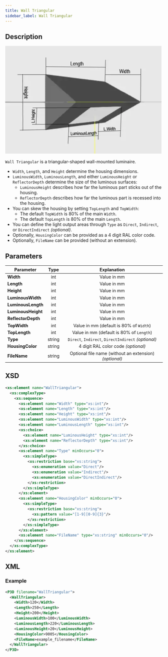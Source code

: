 ```yaml
---
title: Wall Triangular
sidebar_label: Wall Triangular
---
```


## Description

![Wall Triangular](/img/docs/geometry/parametric/wall-triangular.webp)

`Wall Triangular` is a triangular-shaped wall-mounted luminaire.

- `Width`, `Length`, and `Height` determine the housing dimensions.
- `LuminousWidth`, `LuminousLength`, and either `LuminousHeight` or `ReflectorDepth` determine the size of the luminous surfaces:
  - `LuminousHeight` describes how far the luminous part sticks out of the housing.
  - `ReflectorDepth` describes how far the luminous part is recessed into the housing.
- You can skew the housing by setting `TopLength` and `TopWidth`:
  - The default `TopWidth` is 80% of the main `Width`.
  - The default `TopLength` is 80% of the main `Length`.
- You can define the light output areas through `Type` as `Direct`, `Indirect`, or `DirectIndirect` *(optional)*.
- Optionally, `HousingColor` can be provided as a 4 digit RAL color code.
- Optionally, `FileName` can be provided (without an extension).

## Parameters

| **Parameter**        | Type   | Explanation                                               |
| -------------------- | :----: | :-------------------------------------------------------: |
| **Width**            | int    | Value in mm                                               |
| **Length**           | int    | Value in mm                                               |
| **Height**           | int    | Value in mm                                               |
| **LuminousWidth**    | int    | Value in mm                                               |
| **LuminousLength**   | int    | Value in mm                                               |
| **LuminousHeight**   | int    | Value in mm                                               |
| **ReflectorDepth**   | int    | Value in mm                                               |
| **TopWidth**         | int    | Value in mm (default is 80% of `Width`)                   |
| **TopLength**        | int    | Value in mm (default is 80% of `Length`)                  |
| **Type**             | string | `Direct`, `Indirect`, `DirectIndirect` *(optional)*       |
| **HousingColor**     | string | 4 digit RAL color code *(optional)*                       |
| **FileName**         | string | Optional file name (without an extension) *(optional)*    |

## XSD

```xml
<xs:element name="WallTriangular">
  <xs:complexType>
    <xs:sequence>
      <xs:element name="Width" type="xs:int"/>
      <xs:element name="Length" type="xs:int"/>
      <xs:element name="Height" type="xs:int"/>
      <xs:element name="LuminousWidth" type="xs:int"/>
      <xs:element name="LuminousLength" type="xs:int"/>
      <xs:choice>
        <xs:element name="LuminousHeight" type="xs:int"/>
        <xs:element name="ReflectorDepth" type="xs:int"/>
      </xs:choice>
      <xs:element name="Type" minOccurs="0">
        <xs:simpleType>
          <xs:restriction base="xs:string">
            <xs:enumeration value="Direct"/>
            <xs:enumeration value="Indirect"/>
            <xs:enumeration value="DirectIndirect"/>
          </xs:restriction>
        </xs:simpleType>
      </xs:element>
      <xs:element name="HousingColor" minOccurs="0">
        <xs:simpleType>
          <xs:restriction base="xs:string">
            <xs:pattern value="[1-9][0-9]{3}"/>
          </xs:restriction>
        </xs:simpleType>
      </xs:element>
      <xs:element name="FileName" type="xs:string" minOccurs="0"/>
    </xs:sequence>
  </xs:complexType>
</xs:element>
```

## XML

### Example

```xml
<P3D filename="WallTriangular">
  <WallTriangular>
    <Width>120</Width>
    <Length>250</Length>
    <Height>200</Height>
    <LuminousWidth>100</LuminousWidth>
    <LuminousLength>220</LuminousLength>
    <LuminousHeight>20</LuminousHeight>
    <HousingColor>9005</HousingColor>
    <FileName>example_filename</FileName>
  </WallTriangular>
</P3D>
```
